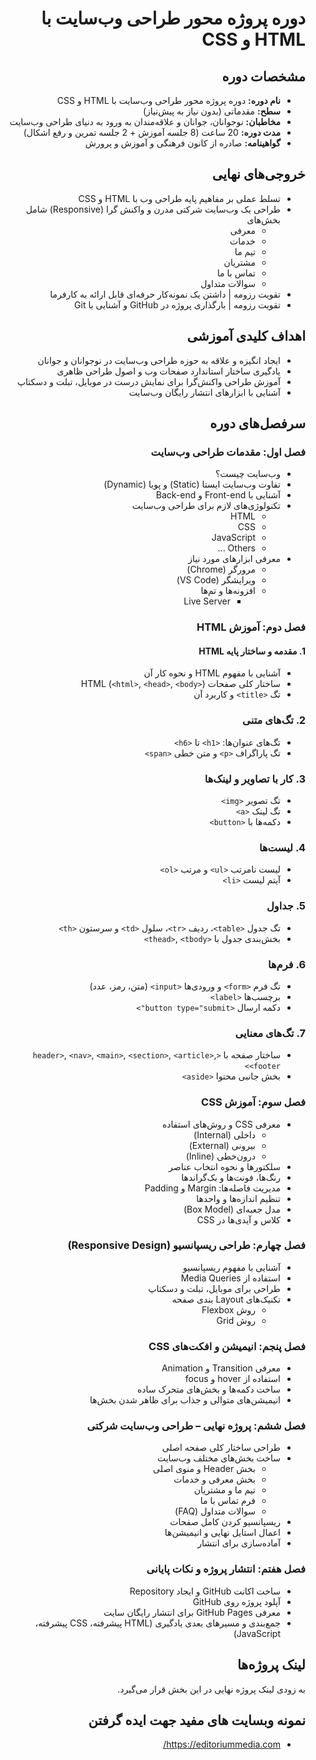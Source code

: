 <div dir="rtl">

# دوره پروژه محور طراحی وب‌سایت با HTML و CSS

## مشخصات دوره

- **نام دوره:** دوره پروژه محور طراحی وب‌سایت با HTML و CSS
- **سطح:** مقدماتی (بدون نیاز به پیش‌نیاز)
- **مخاطبان:** نوجوانان، جوانان و علاقه‌مندان به ورود به دنیای طراحی وب‌سایت
- **مدت دوره:** 20 ساعت (8 جلسه آموزش + 2 جلسه تمرین و رفع اشکال)
- **گواهینامه:** صادره از کانون فرهنگی و آموزش و پرورش

## خروجی‌های نهایی

- تسلط عملی بر مفاهیم پایه طراحی وب با HTML و CSS
- طراحی یک وب‌سایت شرکتی مدرن و واکنش‌ گرا (Responsive) شامل بخش‌های
  - معرفی
  - خدمات
  - تیم ما
  - مشتریان
  - تماس با ما
  - سوالات متداول
- تقویت رزومه | داشتن یک نمونه‌کار حرفه‌ای قابل ارائه به کارفرما
- تقویت رزومه | بارگذاری پروژه در GitHub و آشنایی با Git

## اهداف کلیدی آموزشی

- ایجاد انگیزه و علاقه به حوزه طراحی وب‌سایت در نوجوانان و جوانان
- یادگیری ساختار استاندارد صفحات وب و اصول طراحی ظاهری
- آموزش طراحی واکنش‌گرا برای نمایش درست در موبایل، تبلت و دسکتاپ
- آشنایی با ابزارهای انتشار رایگان وب‌سایت

## سرفصل‌های دوره

### فصل اول: مقدمات طراحی وب‌سایت

- وب‌سایت چیست؟
- تفاوت وب‌سایت ایستا (Static) و پویا (Dynamic)
- آشنایی با Front-end و Back-end
- تکنولوژی‌های لازم برای طراحی وب‌سایت
  - HTML
  - CSS
  - JavaScript
  - Others ...
- معرفی ابزارهای مورد نیاز
  - مرورگر (Chrome)
  - ویرایشگر (VS Code)
  - افزونه‌ها و تم‌ها
    - Live Server

### فصل دوم: آموزش HTML

#### 1. مقدمه و ساختار پایه HTML

- آشنایی با مفهوم HTML و نحوه کار آن
- ساختار کلی صفحات HTML (`<html>`, `<head>`, `<body>`)
- تگ `<title>` و کاربرد آن

### 2. تگ‌های متنی

- تگ‌های عنوان‌ها: `<h1>` تا `<h6>`
- تگ پاراگراف `<p>` و متن خطی `<span>`

### 3. کار با تصاویر و لینک‌ها

- تگ تصویر `<img>`
- تگ لینک `<a>`
- دکمه‌ها با `<button>`

### 4. لیست‌ها

- لیست نامرتب `<ul>` و مرتب `<ol>`
- آیتم لیست `<li>`

### 5. جداول

- تگ جدول `<table>`، ردیف `<tr>`، سلول `<td>` و سرستون `<th>`
- بخش‌بندی جدول با `<thead>`, `<tbody>`

### 6. فرم‌ها

- تگ فرم `<form>` و ورودی‌ها `<input>` (متن، رمز، عدد)
- برچسب‌ها `<label>`
- دکمه ارسال `<button type="submit">`

### 7. تگ‌های معنایی

- ساختار صفحه با `<header>`, `<nav>`, `<main>`, `<section>`, `<article>`, `<footer>`
- بخش جانبی محتوا `<aside>`

### فصل سوم: آموزش CSS

- معرفی CSS و روش‌های استفاده
  - داخلی (Internal)
  - بیرونی (External)
  - درون‌خطی (Inline)
- سلکتورها و نحوه انتخاب عناصر
- رنگ‌ها، فونت‌ها و بک‌گراندها
- مدیریت فاصله‌ها: Margin و Padding
- تنظیم اندازه‌ها و واحدها
- مدل جعبه‌ای (Box Model)
- کلاس و آیدی‌ها در CSS

### فصل چهارم: طراحی ریسپانسیو (Responsive Design)

- آشنایی با مفهوم ریسپانسیو
- استفاده از Media Queries
- طراحی برای موبایل، تبلت و دسکتاپ
- تکنیک‌های Layout بندی صفحه
  - روش Flexbox
  - روش Grid

### فصل پنجم: انیمیشن و افکت‌های CSS

- معرفی Transition و Animation
- استفاده از hover و focus
- ساخت دکمه‌ها و بخش‌های متحرک ساده
- انیمیشن‌های متوالی و جذاب برای ظاهر شدن بخش‌ها

### فصل ششم: پروژه نهایی – طراحی وب‌سایت شرکتی

- طراحی ساختار کلی صفحه اصلی
- ساخت بخش‌های مختلف وب‌سایت
  - بخش Header و منوی اصلی
  - بخش معرفی و خدمات
  - تیم ما و مشتریان
  - فرم تماس با ما
  - سوالات متداول (FAQ)
- ریسپانسیو کردن کامل صفحات
- اعمال استایل نهایی و انیمیشن‌ها
- آماده‌سازی برای انتشار

### فصل هفتم: انتشار پروژه و نکات پایانی

- ساخت اکانت GitHub و ایجاد Repository
- آپلود پروژه روی GitHub
- معرفی GitHub Pages برای انتشار رایگان سایت
- جمع‌بندی و مسیرهای بعدی یادگیری (HTML پیشرفته، CSS پیشرفته، JavaScript)

## لینک پروژه‌ها

به زودی لینک پروژه نهایی در این بخش قرار می‌گیرد.

## نمونه وبسایت های مفید جهت ایده گرفتن

- https://editoriummedia.com/

</div>
